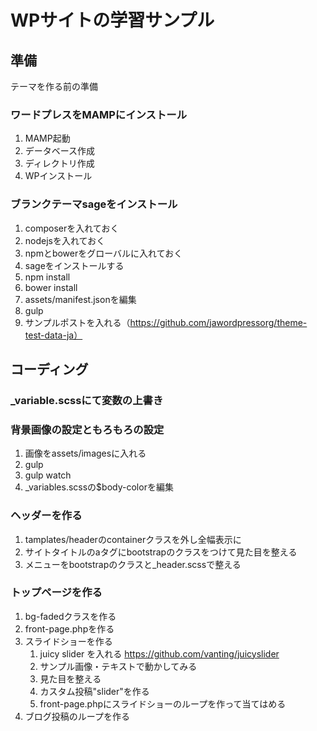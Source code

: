 # WPサイトの学習サンプル

## 準備

テーマを作る前の準備

### ワードプレスをMAMPにインストール

1. MAMP起動
2. データベース作成
3. ディレクトリ作成
4. WPインストール

### ブランクテーマsageをインストール

1. composerを入れておく
2. nodejsを入れておく
3. npmとbowerをグローバルに入れておく
4. sageをインストールする
5. npm install
6. bower install
7. assets/manifest.jsonを編集
8. gulp
9. サンプルポストを入れる（https://github.com/jawordpressorg/theme-test-data-ja）

## コーディング

### _variable.scssにて変数の上書き

### 背景画像の設定ともろもろの設定

1. 画像をassets/imagesに入れる
2. gulp
3. gulp watch
4. _variables.scssの$body-colorを編集

### ヘッダーを作る

1. tamplates/headerのcontainerクラスを外し全幅表示に
2. サイトタイトルのaタグにbootstrapのクラスをつけて見た目を整える
3. メニューをbootstrapのクラスと_header.scssで整える

### トップページを作る

1. bg-fadedクラスを作る
2. front-page.phpを作る
3. スライドショーを作る
	1. juicy slider を入れる https://github.com/vanting/juicyslider
	2. サンプル画像・テキストで動かしてみる
	3. 見た目を整える
	4. カスタム投稿"slider"を作る
	5. front-page.phpにスライドショーのループを作って当てはめる
4. ブログ投稿のループを作る